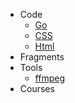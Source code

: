 - Code
  - [Go](code/golang/)
  - [CSS](code/css/)
  - [Html](code/html/)
- Fragments
- Tools
  - [ffmpeg](tools/ffmpeg.md)
- Courses